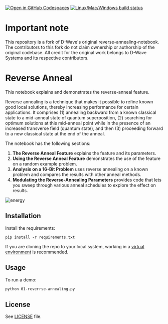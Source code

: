 [![Open in GitHub Codespaces](
  https://img.shields.io/badge/Open%20in%20GitHub%20Codespaces-333?logo=github)](
  https://codespaces.new/dwave-examples/reverse-annealing-notebook?quickstart=1)
[![Linux/Mac/Windows build status](
  https://circleci.com/gh/dwave-examples/reverse-annealing-notebook.svg?style=shield)](
  https://circleci.com/gh/dwave-examples/reverse-annealing-notebook)

# Important note
This repository is a fork of D-Wave's original reverse-annealing-notebook. The contributors to this fork do not claim ownership or authorship of the original codebase. All credit for the original work belongs to D-Wave Systems and its respective contributors.

# Reverse Anneal

This notebook explains and demonstrates the reverse-anneal feature.

Reverse annealing is a technique that makes it possible to refine known good local
solutions, thereby increasing performance for certain applications. It comprises
(1) annealing backward from a known classical state to a mid-anneal state of
quantum superposition, (2) searching for optimum solutions at this mid-anneal
point while in the presence of an increased transverse field (quantum state), and
then (3) proceeding forward to a new classical state at the end of the anneal.

The notebook has the following sections:

1. **The Reverse Anneal Feature** explains the feature and its parameters.
2. **Using the Reverse Anneal Feature** demonstrates the use of the feature on a
   random example problem.
3. **Analysis on a 16-Bit Problem** uses reverse annealing on a known problem and
   compares the results with other anneal methods.
4. **Modulating the Reverse-Annealing Parameters** provides code that lets you
   sweep through various anneal schedules to explore the effect on results.

![energy](images/16q_energy.png)

## Installation

Install the requirements:

    pip install -r requirements.txt

If you are cloning the repo to your local system, working in a 
[virtual environment](https://docs.python.org/3/library/venv.html) is 
recommended.

## Usage

To run a demo:

```bash
python 01-reverrse-annealing.py
```

## License

See [LICENSE](LICENSE.md) file.
